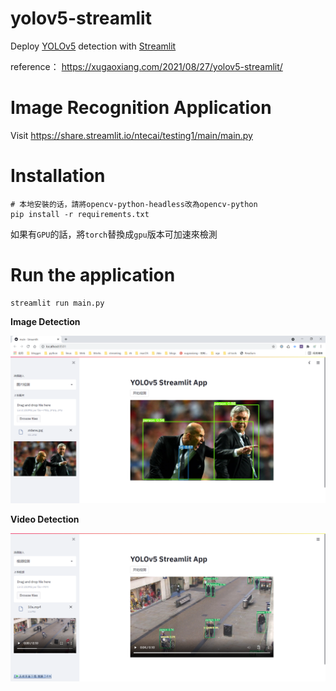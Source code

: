 # yolov5-streamlit

Deploy [YOLOv5](https://github.com/ultralytics/yolov5/releases/tag/v5.0) detection with [Streamlit](https://github.com/streamlit/streamlit)

reference： <https://xugaoxiang.com/2021/08/27/yolov5-streamlit/>

# Image Recognition Application

Visit <https://share.streamlit.io/ntecai/testing1/main/main.py>

# Installation

```
# 本地安裝的话，請將opencv-python-headless改為opencv-python
pip install -r requirements.txt
```

如果有`GPU`的話，將`torch`替換成`gpu`版本可加速來檢測

# Run the application

```
streamlit run main.py
```

**Image Detection**

![streamlit yolov5 image detection](data/images/image.png)

**Video Detection**

![streamlit yolov5 video detection](data/images/video.png)
